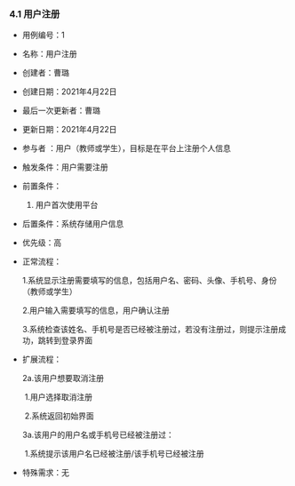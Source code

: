 ### 4.1 用户注册

- 用例编号：1 

- 名称：用户注册                                                     

- 创建者：曹璐

- 创建日期：2021年4月22日

- 最后一次更新者：曹璐

- 更新日期：2021年4月22日

- 参与者 ：用户（教师或学生），目标是在平台上注册个人信息

- 触发条件：用户需要注册

- 前置条件：

  1. 用户首次使用平台

- 后置条件：系统存储用户信息

- 优先级：高

- 正常流程：

  1.系统显示注册需要填写的信息，包括用户名、密码、头像、手机号、身份（教师或学生）

  2.用户输入需要填写的信息，用户确认注册

  3.系统检查该姓名、手机号是否已经被注册过，若没有注册过，则提示注册成功，跳转到登录界面

- 扩展流程：

  2a.该用户想要取消注册

  ​	1.用户选择取消注册

  ​	2.系统返回初始界面

  3a.该用户的用户名或手机号已经被注册过：

  ​	1.系统提示该用户名已经被注册/该手机号已经被注册

  

- 特殊需求：无